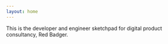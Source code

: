 ```yaml
---
layout: home
---
```


<div class="masthead">
    This is the developer and engineer sketchpad for digital product consultancy, Red Badger.
</div>
